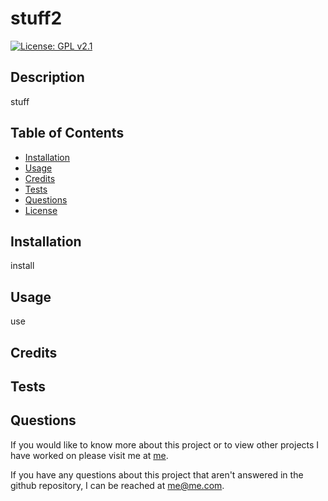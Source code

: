 # stuff2

  [![License: GPL v2.1](https://img.shields.io/badge/License-LGPL_v2.1-blue.svg)](https://www.gnu.org/licenses/old-licenses/gpl-2.0.en.html)

  ## Description

  stuff

  ## Table of Contents

  - [Installation](#installation)
  - [Usage](#usage)
  - [Credits](#credits)
  - [Tests](#tests)
  - [Questions](#questions)
  - [License](#license)

  ## Installation

  install

  ## Usage

  use

  ## Credits

  

  ## Tests

  

  ## Questions

  If you would like to know more about this project or to view other projects I have worked on please visit me at [me](https://github.com/me).

  If you have any questions about this project that aren't answered in the github repository, I can be reached at me@me.com.
